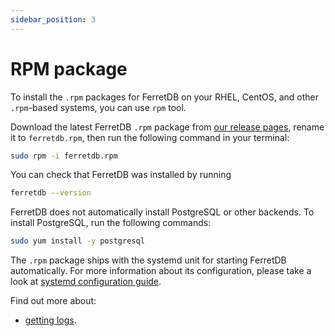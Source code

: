 ```yaml
---
sidebar_position: 3
---
```


# RPM package

To install the `.rpm` packages for FerretDB on your RHEL, CentOS, and other `.rpm`-based systems,
you can use `rpm` tool.

Download the latest FerretDB `.rpm` package from [our release pages](https://github.com/FerretDB/FerretDB/releases/latest),
rename it to `ferretdb.rpm`,
then run the following command in your terminal:

```sh
sudo rpm -i ferretdb.rpm
```

You can check that FerretDB was installed by running

```sh
ferretdb --version
```

FerretDB does not automatically install PostgreSQL or other backends.
To install PostgreSQL, run the following commands:

```sh
sudo yum install -y postgresql
```

The `.rpm` package ships with the systemd unit for starting FerretDB automatically.
For more information about its configuration, please take a look at [systemd configuration guide](./systemd.md).

Find out more about:

- [getting logs](../configuration/observability.md#binary-executable-logs).
